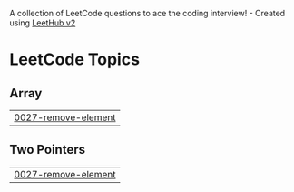 A collection of LeetCode questions to ace the coding interview! - Created using [LeetHub v2](https://github.com/arunbhardwaj/LeetHub-2.0)
<!---LeetCode Topics Start-->
# LeetCode Topics
## Array
|  |
| ------- |
| [0027-remove-element](https://github.com/TosaOdiase/LeetCode-GRIND-2025/tree/master/0027-remove-element) |
## Two Pointers
|  |
| ------- |
| [0027-remove-element](https://github.com/TosaOdiase/LeetCode-GRIND-2025/tree/master/0027-remove-element) |
<!---LeetCode Topics End-->